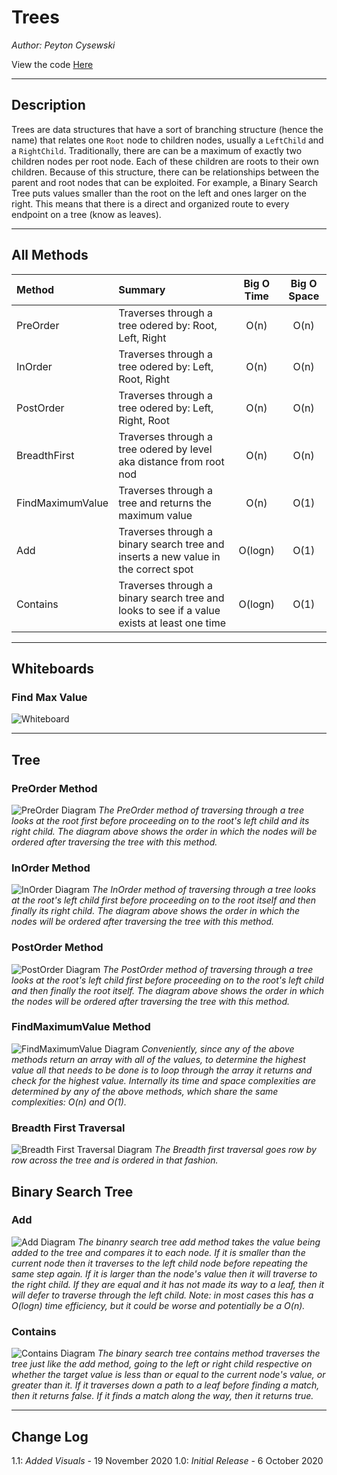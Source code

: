 # Trees

*Author: Peyton Cysewski*

View the code [Here](../../../java/dsas/trees)

---

## Description
Trees are data structures that have a sort of branching structure (hence the name) that relates one `Root` node to children nodes, usually a `LeftChild` and a `RightChild`. Traditionally, there are can be a maximum of exactly two children nodes per root node. Each of these children are roots to their own children. Because of this structure, there can be relationships between the parent and root nodes that can be exploited. For example, a Binary Search Tree puts values smaller than the root on the left and ones larger on the right. This means that there is a direct and organized route to every endpoint on a tree (know as leaves).

---

## All Methods

| Method | Summary | Big O Time | Big O Space |
| :----------- | :----------- | :-------------: | :-------------: |
| PreOrder | Traverses through a tree odered by: Root, Left, Right | O(n) | O(n) |
| InOrder | Traverses through a tree odered by: Left, Root, Right | O(n) | O(n) |
| PostOrder | Traverses through a tree odered by: Left, Right, Root | O(n) | O(n) |
| BreadthFirst | Traverses through a tree odered by level aka distance from root nod | O(n) | O(n) |
| FindMaximumValue | Traverses through a tree and returns the maximum value | O(n) | O(1) |
| Add | Traverses through a binary search tree and inserts a new value in the correct spot | O(logn) | O(1) |
| Contains | Traverses through a binary search tree and looks to see if a value exists at least one time | O(logn) | O(1) |

---

## Whiteboards

### Find Max Value
![Whiteboard](./assets/findmaxvaluewhiteboard.png)

---

## Tree
### PreOrder Method
![PreOrder Diagram](./assets/preorder.png)
*The PreOrder method of traversing through a tree looks at the root first before proceeding on to the root's left child and its right child. The diagram above shows the order in which the nodes will be ordered after traversing the tree with this method.*
### InOrder Method
![InOrder Diagram](./assets/inorder.png)
*The InOrder method of traversing through a tree looks at the root's left child first before proceeding on to the root itself and then finally its right child. The diagram above shows the order in which the nodes will be ordered after traversing the tree with this method.*
### PostOrder Method
![PostOrder Diagram](./assets/postorder.png)
*The PostOrder method of traversing through a tree looks at the root's left child first before proceeding on to the root's left child and then finally the root itself. The diagram above shows the order in which the nodes will be ordered after traversing the tree with this method.*
### FindMaximumValue Method
![FindMaximumValue Diagram](./assets/findmaximumvalue.png)
*Conveniently, since any of the above methods return an array with all of the values, to determine the highest value all that needs to be done is to loop through the array it returns and check for the highest value. Internally its time and space complexities are determined by any of the above methods, which share the same complexities: O(n) and O(1).*
### Breadth First Traversal
![Breadth First Traversal Diagram](./assets/bfs.png)
*The Breadth first traversal goes row by row across the tree and is ordered in that fashion.*

## Binary Search Tree
### Add
![Add Diagram](./assets/add.png)
*The binanry search tree add method takes the value being added to the tree and compares it to each node. If it is smaller than the current node then it traverses to the left child node before repeating the same step again. If it is larger than the node's value then it will traverse to the right child. If they are equal and it has not made its way to a leaf, then it will defer to traverse through the left child. Note: in most cases this has a O(logn) time efficiency, but it could be worse and potentially be a O(n).*
### Contains
![Contains Diagram](./assets/contains.png)
*The binary search tree contains method traverses the tree just like the add method, going to the left or right child respective on whether the target value is less than or equal to the current node's value, or greater than it. If it traverses down a path to a leaf before finding a match, then it returns false. If it finds a match along the way, then it returns true.*

---
    
## Change Log
1.1: *Added Visuals* - 19 November 2020
1.0: *Initial Release* - 6 October 2020